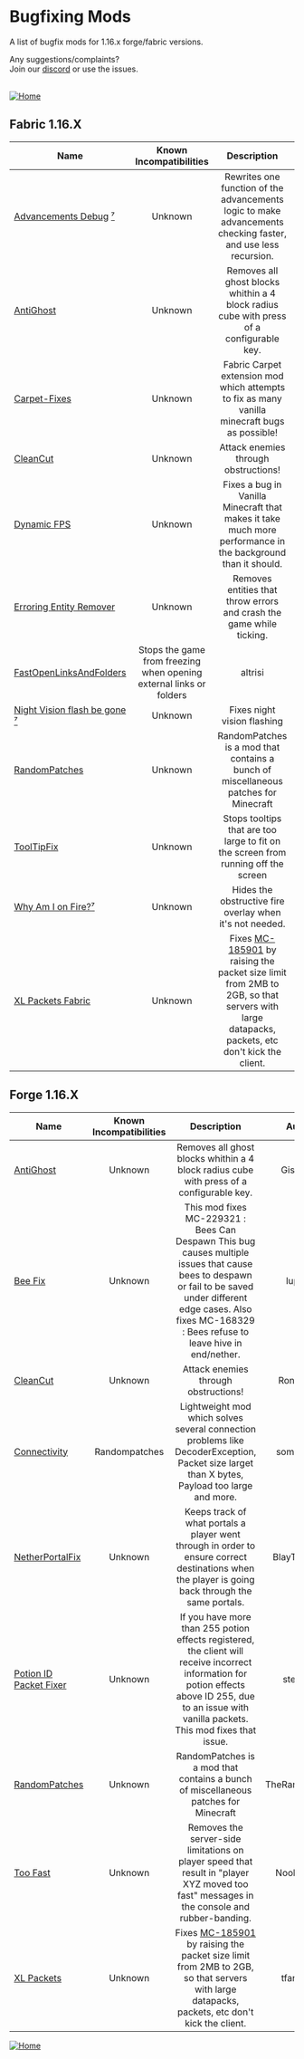 # Bugfixing Mods
A list of bugfix mods for 1.16.x forge/fabric versions.

Any suggestions/complaints?<br>
Join our [discord](https://discord.gg/8nzHYhVUQS) or use the issues.<br><br>

[![Home](https://i.imgur.com/zGuelkW.png)](/README.md)

## Fabric 1.16.X

| Name | Known Incompatibilities | Description | Author | Bugfixing | [Label](/README.md#labels) |
| --- | :---: | :---: | :---: | :---: | :---: |
| [Advancements Debug](https://www.curseforge.com/minecraft/mc-mods/advancements-debug) [⁷](/README.md#-these-mods-also-work-on-117x--despite-having-only-116-and-118-releases-in-curseforge-no-workarounds-needed-install-them-like-any-other-mods-and-your-fabric-loader-wont-complain-about-missing-dependencies) | Unknown | Rewrites one function of the advancements logic to make advancements checking faster, and use less recursion. | thetechnici4n | Client | none |
| [AntiGhost](https://www.curseforge.com/minecraft/mc-mods/antighost) | Unknown | Removes all ghost blocks whithin a 4 block radius cube with press of a configurable key. | Giselbaer | Client | none |
| [Carpet-Fixes](https://github.com/fxmorin/carpet-fixes/releases) | Unknown | Fabric Carpet extension mod which attempts to fix as many vanilla minecraft bugs as possible! | FX_PR0CESS | Both | Alpha (1) |
| [CleanCut](https://www.curseforge.com/minecraft/mc-mods/cleancut) | Unknown | Attack enemies through obstructions! | Rongmario | Client | none |
| [Dynamic FPS](https://modrinth.com/mod/dynamic-fps) | Unknown | Fixes a bug in Vanilla Minecraft that makes it take much more performance in the background than it should. | juliand665 | Client | none | 
| [Erroring Entity Remover](https://www.curseforge.com/minecraft/mc-mods/erroring-entity-remover)| Unknown | Removes entities that throw errors and crash the game while ticking. | The_Fireplace | Both | Unstable (2) |
| [FastOpenLinksAndFolders](https://www.curseforge.com/minecraft/mc-mods/fastopenlinksandfolders) | Stops the game from freezing when opening external links or folders | altrisi | Client | none |
| [Night Vision flash be gone](https://www.curseforge.com/minecraft/mc-mods/night-vision-flash-be-gone) [⁷](/README.md#-these-mods-also-work-on-117x--despite-having-only-116-and-118-releases-in-curseforge-no-workarounds-needed-install-them-like-any-other-mods-and-your-fabric-loader-wont-complain-about-missing-dependencies) | Unknown | Fixes night vision flashing | AshIndigo | Client | none |
| [RandomPatches](https://www.curseforge.com/minecraft/mc-mods/randompatches-fabric) | Unknown | RandomPatches is a mod that contains a bunch of miscellaneous patches for Minecraft | TheRandomLabs | Both | none |
| [ToolTipFix](https://www.curseforge.com/minecraft/mc-mods/tooltipfix) | Unknown | Stops tooltips that are too large to fit on the screen from running off the screen | Kryptonaught | Client | none |
| [Why Am I on Fire?](https://www.curseforge.com/minecraft/mc-mods/why-am-i-on-fire)[⁷](/README.md#-these-mods-also-work-on-117x--despite-having-only-116-and-118-releases-in-curseforge-no-workarounds-needed-install-them-like-any-other-mods-and-your-fabric-loader-wont-complain-about-missing-dependencies) | Unknown | Hides the obstructive fire overlay when it's not needed. | Ellivers | Both | none |
| [XL Packets Fabric](https://www.curseforge.com/minecraft/mc-mods/xl-packets-fabric) | Unknown | Fixes [MC-185901](https://bugs.mojang.com/browse/MC-185901) by raising the packet size limit from 2MB to 2GB, so that servers with large datapacks, packets, etc don't kick the client. | tfarecnim | Both | none |

## Forge 1.16.X

| Name | Known Incompatibilities | Description | Author | Bugfixing | [Label](/README.md#labels) |
| --- | :---: | :---: | :---: | :---: | :---: |
| [AntiGhost](https://www.curseforge.com/minecraft/mc-mods/antighost) | Unknown | Removes all ghost blocks whithin a 4 block radius cube with press of a configurable key. | Giselbaer | Client | none |
| [Bee Fix](https://www.curseforge.com/minecraft/mc-mods/bee-fix) | Unknown | This mod fixes MC-229321 : Bees Can Despawn This bug causes multiple issues that cause bees to despawn or fail to be saved under different edge cases. Also fixes MC-168329 : Bees refuse to leave hive in end/nether. | lupicus | Server | none |
| [CleanCut](https://www.curseforge.com/minecraft/mc-mods/cleancut) | Unknown | Attack enemies through obstructions! | Rongmario | Client | none |
| [Connectivity](https://www.curseforge.com/minecraft/mc-mods/connectivity) | Randompatches | Lightweight mod which solves several connection problems like DecoderException, Packet size larget than X bytes, Payload too large and more. | someaddon | Both | none |
| [NetherPortalFix](https://www.curseforge.com/minecraft/mc-mods/netherportalfix) | Unknown | Keeps track of what portals a player went through in order to ensure correct destinations when the player is going back through the same portals. | BlayTheNinth | Server | none |
| [Potion ID Packet Fixer](https://www.curseforge.com/minecraft/mc-mods/potion-id-packet-fixer) | Unknown | If you have more than 255 potion effects registered, the client will receive incorrect information for potion effects above ID 255, due to an issue with vanilla packets. This mod fixes that issue. | stepcros | Both | none |
| [RandomPatches](https://www.curseforge.com/minecraft/mc-mods/randompatches-forge) | Unknown | RandomPatches is a mod that contains a bunch of miscellaneous patches for Minecraft | TheRandomLabs | Both | none |
| [Too Fast](https://www.curseforge.com/minecraft/mc-mods/too-fast) | Unknown | Removes the server-side limitations on player speed that result in "player XYZ moved too fast" messages in the console and rubber-banding. | Noobanidus | Server | none |
| [XL Packets](https://www.curseforge.com/minecraft/mc-mods/xl-packets) | Unknown | Fixes [MC-185901](https://bugs.mojang.com/browse/MC-185901) by raising the packet size limit from 2MB to 2GB, so that servers with large datapacks, packets, etc don't kick the client. | tfarecnim | Both | none |

[![Home](https://i.imgur.com/zGuelkW.png)](/README.md)
